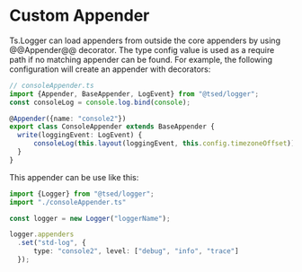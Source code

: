 # Custom Appender

Ts.Logger can load appenders from outside the core appenders by using @@Appender@@ decorator. 
The type config value is used as a require path if no matching appender can be found. 
For example, the following configuration will create an appender with decorators:

```typescript
// consoleAppender.ts
import {Appender, BaseAppender, LogEvent} from "@tsed/logger";
const consoleLog = console.log.bind(console);

@Appender({name: "console2"})
export class ConsoleAppender extends BaseAppender {
  write(loggingEvent: LogEvent) {
      consoleLog(this.layout(loggingEvent, this.config.timezoneOffset));
  }
}
```

This appender can be use like this:

```typescript
import {Logger} from "@tsed/logger";
import "./consoleAppender.ts"

const logger = new Logger("loggerName");

logger.appenders
  .set("std-log", {
      type: "console2", level: ["debug", "info", "trace"]
  });
```
